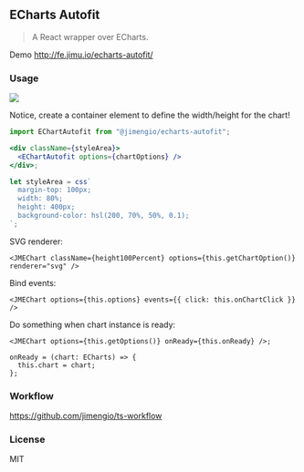 ## ECharts Autofit

> A React wrapper over ECharts.

Demo http://fe.jimu.io/echarts-autofit/

### Usage

![](https://img.shields.io/npm/v/@jimengio/echarts-autofit.svg?style=flat-square)

Notice, create a container element to define the width/height for the chart!

```jsx
import EChartAutofit from "@jimengio/echarts-autofit";

<div className={styleArea}>
  <EChartAutofit options={chartOptions} />
</div>;

let styleArea = css`
  margin-top: 100px;
  width: 80%;
  height: 400px;
  background-color: hsl(200, 70%, 50%, 0.1);
`;
```

SVG renderer:

```tsx
<JMEChart className={height100Percent} options={this.getChartOption()} renderer="svg" />
```

Bind events:

```tsx
<JMEChart options={this.options} events={{ click: this.onChartClick }} />
```

Do something when chart instance is ready:

```tsx
<JMEChart options={this.getOptions()} onReady={this.onReady} />;

onReady = (chart: ECharts) => {
  this.chart = chart;
};
```

### Workflow

https://github.com/jimengio/ts-workflow

### License

MIT
